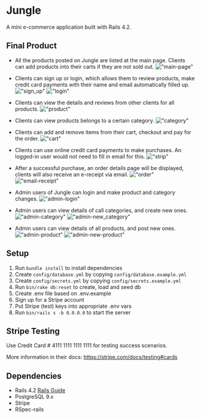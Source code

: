 # Jungle

A mini e-commerce application built with Rails 4.2.

## Final Product
* All the products posted on Jungle are listed at the main page. Clients can add products into their carts if they are not sold out. 
!["main-page"](https://github.com/vivienfan/jungle-rails/blob/master/doc/main_page.png?raw=true)

* Clients can sign up or login, which allows them to review products, make credit card payments with their name and email automatically filled up.
!["sign_up"](https://github.com/vivienfan/jungle-rails/blob/master/doc/sign_up.png?raw=true)
!["login"](https://github.com/vivienfan/jungle-rails/blob/master/doc/login.png?raw=true)

* Clients can view the details and reviews from other clients for all products. 
!["product"](https://github.com/vivienfan/jungle-rails/blob/master/doc/product.png?raw=true)

* Clients can view products belongs to a certain category.
!["category"](https://github.com/vivienfan/jungle-rails/blob/master/doc/category.png?raw=true)

* Clients can add and remove items from their cart, checkout and pay for the order. 
!["cart"](https://github.com/vivienfan/jungle-rails/blob/master/doc/cart.png?raw=true)

* Clients can use online credit card payments to make purchases. An logged-in user would not need to fill in email for this.
!["strip"](https://github.com/vivienfan/jungle-rails/blob/master/doc/strip.png?raw=true)

* After a successful purchase, an order details page will be displayed, clients will also receive an e-receipt via email.
!["order"](https://github.com/vivienfan/jungle-rails/blob/master/doc/order.png?raw=true)
!["email-receipt"](https://github.com/vivienfan/jungle-rails/blob/master/doc/email-receipt.png?raw=true)

* Admin users of Jungle can login and make product and category changes.
!["admin-login"](https://github.com/vivienfan/jungle-rails/blob/master/doc/admin_login.png?raw=true)

* Admin users can view details of call categories, and create new ones.
!["admin-category"](https://github.com/vivienfan/jungle-rails/blob/master/doc/admin_categories.png?raw=true) 
!["admin-new_category"](https://github.com/vivienfan/jungle-rails/blob/master/doc/admin_new_category.png?raw=true)

* Admin users can view details of all products, and post new ones.
!["admin-product"](https://github.com/vivienfan/jungle-rails/blob/master/doc/admin_product.png?raw=true)
!["admin-new-product"](https://github.com/vivienfan/jungle-rails/blob/master/doc/admin_new_product.png?raw=true)

## Setup

1. Run `bundle install` to install dependencies
2. Create `config/database.yml` by copying `config/database.example.yml`
3. Create `config/secrets.yml` by copying `config/secrets.example.yml`
4. Run `bin/rake db:reset` to create, load and seed db
5. Create .env file based on .env.example
6. Sign up for a Stripe account
7. Put Stripe (test) keys into appropriate .env vars
8. Run `bin/rails s -b 0.0.0.0` to start the server

## Stripe Testing

Use Credit Card # 4111 1111 1111 1111 for testing success scenarios.

More information in their docs: <https://stripe.com/docs/testing#cards>

## Dependencies

* Rails 4.2 [Rails Guide](http://guides.rubyonrails.org/v4.2/)
* PostgreSQL 9.x
* Stripe
* RSpec-rails
